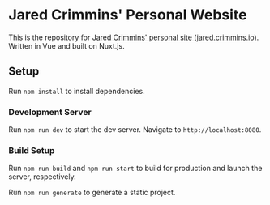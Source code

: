 # Jared Crimmins' Personal Website

This is the repository for [Jared Crimmins' personal site (jared.crimmins.io)](https://jared.crimmins.io). Written in Vue and built on Nuxt.js.

## Setup

Run `npm install` to install dependencies.

### Development Server

Run `npm run dev` to start the dev server. Navigate to `http://localhost:8080`.

### Build Setup

Run `npm run build` and `npm run start` to build for production and launch the server, respectively.

Run `npm run generate` to generate a static project.
